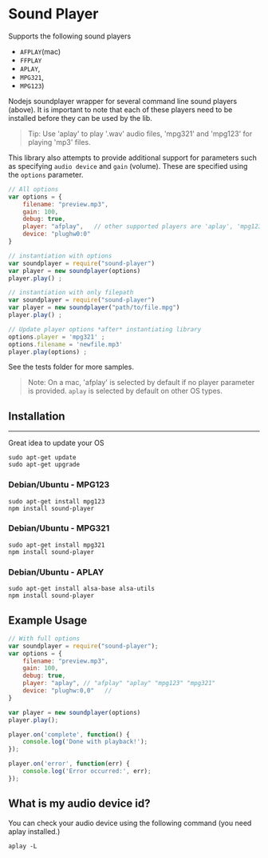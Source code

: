 Sound Player
===========

Supports the following sound players
- `AFPLAY`(mac)
- `FFPLAY`
- `APLAY`,
- `MPG321`,
- `MPG123`)

Nodejs soundplayer wrapper for several command line sound players (above). It is important to note that each of these players need to be installed before they can be used by the lib.
> Tip: Use 'aplay' to play '.wav' audio files, 'mpg321' and 'mpg123' for playing 'mp3' files.

This library also attempts to provide additional support for parameters such as specifying `audio device` and `gain` (volume). These are specified using the `options` parameter.


```javascript
// All options
var options = {
    filename: "preview.mp3",
    gain: 100,
    debug: true,
    player: "afplay",   // other supported players are 'aplay', 'mpg123', 'mpg321'
    device: "plughw0:0"
}

// instantiation with options
var soundplayer = require("sound-player")
var player = new soundplayer(options)
player.play() ;

// instantiation with only filepath
var soundplayer = require("sound-player")
var player = new soundplayer("path/to/file.mpg")
player.play() ;
```

```javascript
// Update player options *after* instantiating library
options.player = 'mpg321' ;
options.filename = 'newfile.mp3'
player.play(options) ;

```


See the tests folder for more samples.


> Note: On a mac, 'afplay' is selected by default if no player parameter is provided. `aplay` is selected by default on other OS types.


## Installation
-----------

Great idea to update your OS

```
sudo apt-get update
sudo apt-get upgrade
```

### Debian/Ubuntu - MPG123 ###
````
sudo apt-get install mpg123
npm install sound-player
````

### Debian/Ubuntu - MPG321 ###
````
sudo apt-get install mpg321
npm install sound-player
````

### Debian/Ubuntu - APLAY ###
````
sudo apt-get install alsa-base alsa-utils
npm install sound-player
````

Example Usage
------------

````javascript
// With full options
var soundplayer = require("sound-player");
var options = {
    filename: "preview.mp3",
    gain: 100,
    debug: true,
    player: "aplay", // "afplay" "aplay" "mpg123" "mpg321"
    device: "plughw:0,0"   //
}

var player = new soundplayer(options)
player.play();

player.on('complete', function() {
    console.log('Done with playback!');
});

player.on('error', function(err) {
    console.log('Error occurred:', err);
});

````

What is my audio device id?
------------
You can check your audio device using the following command (you need aplay installed.)
```
aplay -L
```
